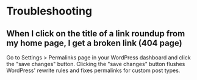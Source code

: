 # Troubleshooting

## When I click on the title of a link roundup from my home page, I get a broken link (404 page)

Go to Settings > Permalinks page in your WordPress dashboard and click the "save changes" button. Clicking the "save changes" button flushes WordPress' rewrite rules and fixes permalinks for custom post types.
